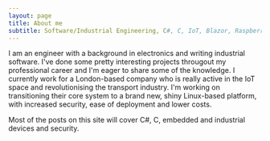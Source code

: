 ```yaml
---
layout: page
title: About me
subtitle: Software/Industrial Engineering, C#, C, IoT, Blazor, Raspberry Pi and other goodies :)
---
```


I am an engineer with a background in electronics and writing industrial software. I've done some pretty interesting projects througout my professional career and I'm eager to share some of the knowledge. I currently work for a London-based company who is really active in the IoT space and revolutionising the transport industry. I'm working on transitioning their core system to a brand new, shiny Linux-based platform, with increased security, ease of deployment and lower costs.

Most of the posts on this site will cover C#, C, embedded and industrial devices and security.